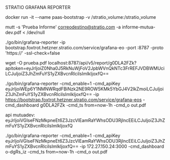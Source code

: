 STRATIO GRAFANA REPORTER

docker run -it --name paas-bootstrap -v /stratio_volume:/stratio_volume

mutt -s 'Prueba Informe' correodestino@stratio.com -a informe-mutua-dev.pdf < /dev/null


./go/bin/grafana-reporter -ip bootstrap.foxtrot.hetzner.stratio.com/service/grafana-eo -port :8787 -proto 'https://' -ssl-check=false

wget -O prueba.pdf localhost:8787/api/v5/report/g0DLA2FZk?apitoken=eyJrIjoiZ0Nha0J5RkNuWjFoV2JpbWVnQkNTc3FrREFJVDBWMUciLCJuIjoiZ3JhZmFuYS1yZXBvcnRlciIsImlkIjoxfQ==




./go/bin/grafana-reporter -cmd_enable=1 -cmd_apiKey eyJrIjoiWEp6Y1NMNWRqdFBiNzk2NE9ROW5KMk5YbGJ4V2lkZmoiLCJuIjoiZ3JhZmFuYS1yZXBvcnRlciIsImlkIjoxfQ== -ip https://bootstrap.foxtrot.hetzner.stratio.com/service/grafana-eos -cmd_dashboard g0DLA2FZk -cmd_ts from=now-1h -cmd_o out.pdf


api mutuadev: eyJrIjoiVGlseFNzMkpneEt6Z3JzcVlEamRaYWhsODU3RjlncEEiLCJuIjoiZ3JhZmFuYS1yZXBvcnRlciIsImlkIjoxfQ



./go/bin/grafana-reporter -cmd_enable=1 -cmd_apiKey eyJrIjoiVGlseFNzMkpneEt6Z3JzcVlEamRaYWhsODU3RjlncEEiLCJuIjoiZ3JhZmFuYS1yZXBvcnRlciIsImlkIjoxfQ== -ip 172.27.150.24:3000 -cmd_dashboard o-dgRs_iz -cmd_ts from=now-1h -cmd_o out.pdf